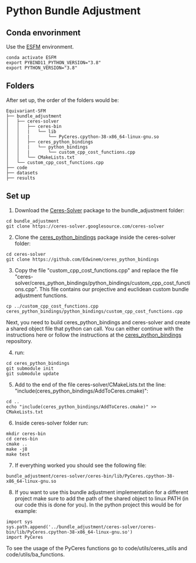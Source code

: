 # Python Bundle Adjustment


## Conda envorinment
Use the <a href="https://github.com/drormoran/Equivariant-SFM/blob/main/environment.yml"> ESFM</a> environment.
```
conda activate ESFM
export PYBIND11_PYTHON_VERSION="3.8"
export PYTHON_VERSION="3.8"
```

## Folders
After set up, the order of the folders would be:
```
Equivariant-SFM
├── bundle_adjustment
│   ├── ceres-solver
│   │   ├── ceres-bin
│   │   |   └── lib
│   │   |       └── PyCeres.cpython-38-x86_64-linux-gnu.so
│   │   ├── ceres_python_bindings
│   │   |   └── python_bindings
│   │   |       └── custom_cpp_cost_functions.cpp
│   │   └── CMakeLists.txt
│   └── custom_cpp_cost_functions.cpp
├── code
├── datasets
├── results
```
## Set up
1. Download the <a href="http://ceres-solver.org/installation.html">Ceres-Solver</a> package to the bundle_adjustment folder:

```
cd bundle_adjustment
git clone https://ceres-solver.googlesource.com/ceres-solver
```


2. Clone the <a href="https://github.com/Edwinem/ceres_python_bindings">ceres_python_bindings</a> package inside the ceres-solver folder:

```
cd ceres-solver
git clone https://github.com/Edwinem/ceres_python_bindings
```


3. Copy the file "custom_cpp_cost_functions.cpp" and replace the file "ceres-solver/ceres_python_bindings/python_bindings/custom_cpp_cost_functions.cpp".
This file contains our projective and euclidean custom bundle adjustment functions.

```
cp ../custom_cpp_cost_functions.cpp ceres_python_bindings/python_bindings/custom_cpp_cost_functions.cpp
```

Next, you need to build ceres_python_bindings and ceres-solver and create a shared object file that python can call.
You can either continue with the instructions here or follow the instructions at the <a href="https://github.com/Edwinem/ceres_python_bindings">ceres_python_bindings</a> repository.

4. run:

```
cd ceres_python_bindings
git submodule init
git submodule update
```


5. Add to the end of the file ceres-solver/CMakeLists.txt the line: "include(ceres_python_bindings/AddToCeres.cmake)":

```
cd ..
echo "include(ceres_python_bindings/AddToCeres.cmake)" >> CMakeLists.txt
```


6. Inside ceres-solver folder run:


```
mkdir ceres-bin
cd ceres-bin
cmake ..
make -j8
make test
```

7. If everything worked you should see the following file:

```
bundle_adjustment/ceres-solver/ceres-bin/lib/PyCeres.cpython-38-x86_64-linux-gnu.so
```

8. If you want to use this bundle adjustment implementation for a different project make sure to add the path of the shared object to linux PATH (in our code this is done for you). In the python project this would be for example:

```
import sys
sys.path.append('../bundle_adjustment/ceres-solver/ceres-bin/lib/PyCeres.cpython-38-x86_64-linux-gnu.so')
import PyCeres
```


To see the usage of the PyCeres functions go to code/utils/ceres_utils and code/utils/ba_functions.
